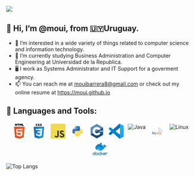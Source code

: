 ![](https://visitor-badge.laobi.icu/badge?page_id=moui.moui)

## 👋 Hi, I’m @moui, from 🇺🇾Uruguay.
- 👀 I’m interested in a wide variety of things related to computer science and information technology.
- 🌱 I’m currently studying Business Administration and Computer Engineering at Universidad de la Republica.
- 🖥️ I work as Systems Administrator and IT Support for a goverment agency.
- 📫 You can reach me at mouibarrera8@gmail.com or check out my online resume at https://moui.github.io

## 🧰 Languages and Tools:
<p align="center">
  <img src="https://raw.githubusercontent.com/github/explore/80688e429a7d4ef2fca1e82350fe8e3517d3494d/topics/html/html.png" alt="HTML" height="40" style="vertical-align:top; margin:4px">
  <img src="https://raw.githubusercontent.com/github/explore/80688e429a7d4ef2fca1e82350fe8e3517d3494d/topics/css/css.png" alt="CSS" height="40" style="vertical-align:top; margin:4px">
  <img src="https://raw.githubusercontent.com/github/explore/80688e429a7d4ef2fca1e82350fe8e3517d3494d/topics/javascript/javascript.png" alt="Javascript" height="40" style="vertical-align:top; margin:4px">
  <img src="https://raw.githubusercontent.com/github/explore/80688e429a7d4ef2fca1e82350fe8e3517d3494d/topics/python/python.png" alt="Python" height="40" style="vertical-align:top; margin:4px">
  <img src="https://raw.githubusercontent.com/github/explore/80688e429a7d4ef2fca1e82350fe8e3517d3494d/topics/cpp/cpp.png" alt="Javascript" height="40" style="vertical-align:top; margin:4px">
  <img src="https://raw.githubusercontent.com/github/explore/80688e429a7d4ef2fca1e82350fe8e3517d3494d/topics/visual-studio-code/visual-studio-code.png" alt="VS Code" height="40" style="vertical-align:top; margin:4px">
  <img src="https://cpng.pikpng.com/pngl/s/204-2047555_datei-java-logo-svg-java-logo-svg-clipart.png" alt="Java" height="40" style="vertical-align:top; margin:4px">
  <img src="https://raw.githubusercontent.com/github/explore/80688e429a7d4ef2fca1e82350fe8e3517d3494d/topics/mysql/mysql.png" alt="SQL" height="40" style="vertical-align:top; margin:4px">
  <img src="https://cdn.freebiesupply.com/logos/large/2x/linux-tux-2-logo-png-transparent.png" alt="Linux" height="40" style="vertical-align:top; margin:4px">
  <img src="https://raw.githubusercontent.com/github/explore/80688e429a7d4ef2fca1e82350fe8e3517d3494d/topics/docker/docker.png" alt="Docker" height="40" style="vertical-align:top; margin:4px">
</p>

![Top Langs](https://github-readme-stats.vercel.app/api/top-langs/?username=moui&theme=tokyonight)
